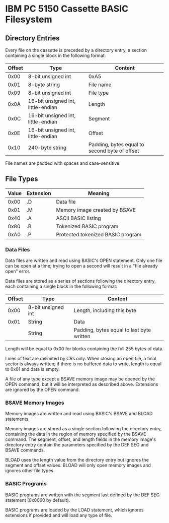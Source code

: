 # IBM PC 5150 Cassette BASIC Filesystem

## Directory Entries

Every file on the cassette is preceded by a directory entry, a section containing a single block in the following format:

| Offset | Type                               | Content                                       |
| ------ | ---------------------------------- | --------------------------------------------- |
| 0x00   | 8-bit unsigned int                 | 0xA5                                          |
| 0x01   | 8-byte string                      | File name                                     |
| 0x09   | 8-bit unsigned int                 | File type                                     |
| 0x0A   | 16-bit unsigned int, little-endian | Length                                        |
| 0x0C   | 16-bit unsigned int, little-endian | Segment                                       |
| 0x0E   | 16-bit unsigned int, little-endian | Offset                                        |
| 0x10   | 240-byte string                    | Padding, bytes equal to second byte of offset |

File names are padded with spaces and case-sensitive.

## File Types

| Value | Extension | Meaning                           |
| ----- | --------- | --------------------------------- |
| 0x00  | .D        | Data file                         |
| 0x01  | .M        | Memory image created by BSAVE     |
| 0x40  | .A        | ASCII BASIC listing               |
| 0x80  | .B        | Tokenized BASIC program           |
| 0xA0  | .P        | Protected tokenized BASIC program |

### Data Files

Data files are written and read using BASIC's OPEN statement.  Only one file can be open at a time; trying to open a second will result in a "file already open" error.

Data files are stored as a series of sections following the directory entry, each containing a single block in the following format:

| Offset          | Type               | Content                                   |
| --------------- | ------------------ | ----------------------------------------- |
| 0x00            | 8-bit unsigned int | Length, including this byte               |
| 0x01            | String             | Data                                      |
|                 | String             | Padding, bytes equal to last byte written |

Length will be equal to 0x00 for blocks containing the full 255 bytes of data.

Lines of text are delimited by CRs only.  When closing an open file, a final sector is always written; if there is no buffered data to write, length is equal to 0x01 and data is empty.

A file of any type except a BSAVE memory image may be opened by the OPEN command, but it will be interpreted as described above.  Extensions are ignored by the OPEN command.

### BSAVE Memory Images

Memory images are written and read using BASIC's BSAVE and BLOAD statements.

Memory images are stored as a single section following the directory entry, containing the data in the region of memory specified by the BSAVE command.  The segment, offset, and length fields in the memory image's directory entry contain the parameters specified by the DEF SEG and BSAVE commands.

BLOAD uses the length value from the directory entry but ignores the segment and offset values.  BLOAD will only open memory images and ignores other file types.

### BASIC Programs

BASIC programs are written with the segment last defined by the DEF SEG statement (0x0060 by default).

BASIC programs are loaded by the LOAD statement, which ignores extensions if provided and will load any type of file.
